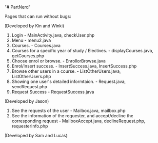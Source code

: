"# PartNerd" 

Pages that can run without bugs:

(Developed by Kin and Winki)
1. Login  -  MainActivity.java, checkUser.php
2. Menu   -  menu2.java
3. Courses.  -  Courses.java
4. Courses for a specific year of study / Electives.  -  displayCourses.java, getCourses.php
5. Choose enrol or browse.  -  EnrollorBrowse.java
6. Enrol/Insert success.    - InsertSuccess.java, InsertSuccess.php
7. Browse other users in a course.   - ListOtherUsers.java, ListOtherUsers.php
8. Showing one user's detailed informtaion.  - Request.java, sendRequest.php
9. Request Success  - RequestSuccess.java

(Developed by Jason)
1. See the requests of the user  -  Mailbox.java, mailbox.php
2. See the information of the requester, and accept/decline the corresponding request  -  MailboxAccept.java, declineRequest.php, requesterInfo.php

(Developed by Sam and Lucas)
